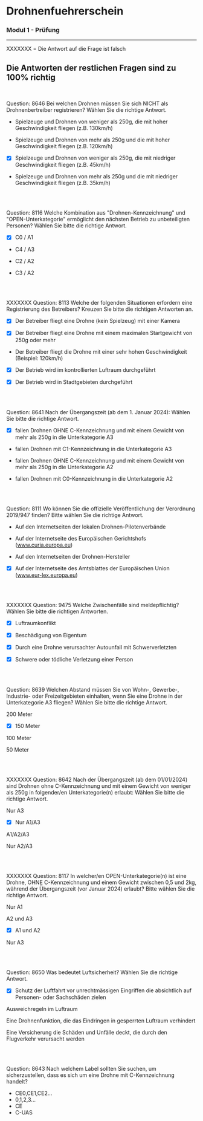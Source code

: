 # Drohnenfuehrerschein

### Modul 1 - Prüfung

---------------------------------------------------
XXXXXXX = Die Antwort auf die Frage ist falsch

Die Antworten der restlichen Fragen sind zu 100% richtig
---------------------------------------------------

<br>

Question: 8646
Bei welchen Drohnen müssen Sie sich NICHT als Drohnenbertreiber registrieren?
Wählen Sie die richtige Antwort.

-  Spielzeuge und Drohnen von weniger als 250g, die mit hoher Geschwindigkeit fliegen (z.B. 130km/h)

- Spielzeuge und Drohnen von mehr als 250g und die mit hoher Geschwindigkeit fliegen (z.B. 120km/h)

- [x] Spielzeuge und Drohnen von weniger als 250g, die mit niedriger Geschwindigkeit fliegen (z.B. 45km/h)

- Spielzeuge und Drohnen von mehr als 250g und die mit niedriger Geschwindigkeit fliegen (z.B. 35km/h)


<br>
<br>

Question: 8116
Welche Kombination aus "Drohnen-Kennzeichnung" und "OPEN-Unterkategorie" ermöglicht den nächsten Betrieb zu unbeteiligten Personen?
Wählen Sie bitte die richtige Antwort.

- [x] C0 / A1

-  C4 / A3

- C2 / A2

- C3 / A2

<br>
<br>

XXXXXXX Question: 8113
Welche der folgenden Situationen erfordern eine Registrierung des Betreibers?
Kreuzen Sie bitte die richtigen Antworten an.

- [x] Der Betreiber fliegt eine Drohne (kein Spielzeug) mit einer Kamera

- [x] Der Betreiber fliegt eine Drohne mit einem maximalen Startgewicht von 250g oder mehr

- Der Betreiber fliegt die Drohne mit einer sehr hohen Geschwindigkeit (Beispiel: 120km/h)

- [x] Der Betrieb wird im kontrollierten Luftraum durchgeführt

- [x] Der Betrieb wird in Stadtgebieten durchgeführt

<br>
<br>

Question: 8641
Nach der Übergangszeit (ab dem 1. Januar 2024):
Wählen Sie bitte die richtige Antwort.

- [x] fallen Drohnen OHNE C-Kennzeichnung und mit einem Gewicht von mehr als 250g in die Unterkategorie A3

- fallen Drohnen mit C1-Kennzeichnung in die Unterkategorie A3

- fallen Drohnen OHNE C-Kennzeichnung und mit einem Gewicht von mehr als 250g in die Unterkategorie A2

- fallen Drohnen mit C0-Kennzeichnung in die Unterkategorie A2


<br>
<br>


Question: 8111
Wo können Sie die offizielle Veröffentlichung der Verordnung 2019/947 finden?
Bitte wählen Sie die richtige Antwort.

- Auf den Internetseiten der lokalen Drohnen-Pilotenverbände

- Auf der Internetseite des Europäischen Gerichtshofs (www.curia.europa.eu)

- Auf den Internetseiten der Drohnen-Hersteller

- [x] Auf der Internetseite des Amtsblattes der Europäischen Union (www.eur-lex.europa.eu)


<br>
<br>


XXXXXXX Question: 9475
Welche Zwischenfälle sind meldepflichtig?
Wählen Sie bitte die richtigen Antworten.

- [x] Luftraumkonflikt

- [x] Beschädigung von Eigentum

- [x] Durch eine Drohne verursachter Autounfall mit Schwerverletzten

- [x] Schwere oder tödliche Verletzung einer Person


<br>
<br>

Question: 8639
Welchen Abstand müssen Sie von Wohn-, Gewerbe-, Industrie- oder Freizeitgebieten einhalten, wenn Sie eine Drohne in der Unterkategorie A3 fliegen?
Wählen Sie bitte die richtige Antwort.

200 Meter

- [x] 150 Meter

100 Meter

50 Meter


<br>
<br>


XXXXXXX Question: 8642
Nach der Übergangszeit (ab dem 01/01/2024) sind Drohnen ohne C-Kennzeichnung und mit einem Gewicht von weniger als 250g in folgender/en Unterkategorie(n) erlaubt:
Wählen Sie bitte die richtige Antwort.

Nur A3

- [x] Nur A1/A3

A1/A2/A3

Nur A2/A3


<br>
<br>




XXXXXXX Question: 8117
In welcher/en OPEN-Unterkategorie(n) ist eine Drohne, OHNE C-Kennzeichnung und einem Gewicht zwischen 0,5 und 2kg, während der Übergangszeit (vor Januar 2024) erlaubt?
Bitte wählen Sie die richtige Antwort.

Nur A1

A2 und A3

- [x] A1 und A2

Nur A3



<br>
<br>

Question: 8650
Was bedeutet Luftsicherheit?
Wählen Sie die richtige Antwort.

- [x] Schutz der Luftfahrt vor unrechtmässigen Eingriffen die absichtlich auf Personen- oder Sachschäden zielen

Ausweichregeln im Luftraum

Eine Drohnenfunktion, die das Eindringen in gesperrten Luftraum verhindert

Eine Versicherung die Schäden und Unfälle deckt, die durch den Flugverkehr verursacht werden


<br>
<br>


Question: 8643
Nach welchem Label sollten Sie suchen, um sicherzustellen, dass es sich um eine Drohne mit C-Kennzeichnung handelt?

- CE0,CE1,CE2...
- 0,1,2,3...
- CE
- C-UAS
